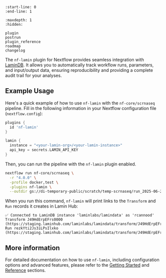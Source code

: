 ```{include} ../README.md
:start-line: 0
:end-line: 1
```

```{toctree}
:maxdepth: 1
:hidden:

plugin
postrun
plugin_reference
roadmap
changelog
```

The `nf-lamin` plugin for Nextflow provides seamless integration with [LaminDB](https://github.com/laminlabs/lamindb).
It allows you to automatically track workflow runs, parameters, and input/output data, ensuring reproducibility and providing a complete audit trail for your analyses.

## Example Usage

Here's a quick example of how to use `nf-lamin` with the `nf-core/scrnaseq` pipeline. Fill in the following information in your Nextflow configuration file (`nextflow.config`):

```groovy
plugins {
  id 'nf-lamin'
}

lamin {
  instance = "<your-lamin-org>/<your-lamin-instance>"
  api_key = secrets.LAMIN_API_KEY
}
```

Then, you can run the pipeline with the `nf-lamin` plugin enabled.

```bash
nextflow run nf-core/scrnaseq \
  -r "4.0.0" \
  -profile docker,test \
  -plugins nf-lamin \
  --outdir gs://di-temporary-public/scratch/temp-scrnaseq/run_2025-06-23
```

When you run this command, `nf-lamin` will print links to the `Transform` and `Run` records it creates in Lamin Hub:

```
✅ Connected to LaminDB instance 'laminlabs/lamindata' as 'rcannood'
Transform J49HdErpEFrs0000 (https://staging.laminhub.com/laminlabs/lamindata/transform/J49HdErpEFrs0000)
Run rezkYti2Js3iLPsIlxko (https://staging.laminhub.com/laminlabs/lamindata/transform/J49HdErpEFrs0000/rezkYti2Js3iLPsIlxko)
```

## More information

For detailed documentation on how to use `nf-lamin`, including configuration options and advanced features, please refer to the [Getting Started](plugin.ipynb) and [Reference](reference.md) sections.
